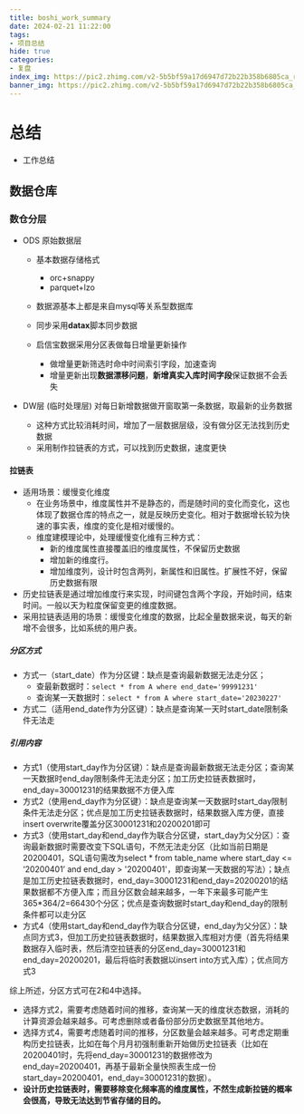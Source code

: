 ```yaml
---
title: boshi_work_summary
date: 2024-02-21 11:22:00
tags:
- 项目总结
hide: true
categories:
- 复盘
index_img: https://pic2.zhimg.com/v2-5b5bf59a17d6947d72b22b358b6805ca_r.jpg
banner_img: https://pic2.zhimg.com/v2-5b5bf59a17d6947d72b22b358b6805ca_r.jpg
---
```


# 总结

* 工作总结

## 数据仓库

### 数仓分层

* ODS 原始数据层

  - 基本数据存储格式
    - orc+snappy
    - parquet+lzo

  - 数据源基本上都是来自mysql等关系型数据库
  - 同步采用**datax**脚本同步数据
  - 启信宝数据采用分区表做每日增量更新操作
    - 做增量更新筛选时命中时间索引字段，加速查询
    - 增量更新出现**数据漂移问题**，**新增真实入库时间字段**保证数据不会丢失

* DW层 (临时处理层)  对每日新增数据做开窗取第一条数据，取最新的业务数据

  - 这种方式比较消耗时间，增加了一层数据层级，没有做分区无法找到历史数据
  - 采用制作拉链表的方式，可以找到历史数据，速度更快

#### 拉链表

* 适用场景：缓慢变化维度
  - 在业务场景中，维度属性并不是静态的，而是随时间的变化而变化，这也体现了数据仓库的特点之一，就是反映历史变化。相对于数据增长较为快速的事实表，维度的变化是相对缓慢的。
  - 维度建模理论中，处理缓慢变化维有三种方式：
    - 新的维度属性直接覆盖旧的维度属性，不保留历史数据
    - 增加新的维度行。
    - 增加维度列，设计时包含两列，新属性和旧属性。扩展性不好，保留历史数据有限
* 历史拉链表是通过增加维度行来实现，时间键包含两个字段，开始时间，结束时间。一般以天为粒度保留变更的维度数据。
* 采用拉链表适用的场景：缓慢变化维度的数据，比起全量数据来说，每天的新增不会很多，比如系统的用户表。

##### 分区方式

* 方式一（start_date）作为分区键：缺点是查询最新数据无法走分区；
  - 查最新数据时：`select * from A where end_date='99991231' `
  - 查询某一天数据时：`select * from A where start_date='20230227'`
* 方式二（适用end_date作为分区键）：缺点是查询某一天时start_date限制条件无法走



##### 引用内容

* 方式1（使用start_day作为分区键）：缺点是查询最新数据无法走分区；查询某一天数据时end_day限制条件无法走分区；加工历史拉链表数据时，end_day=30001231的结果数据不方便入库
* 方式2（使用end_day作为分区键）：缺点是查询某一天数据时start_day限制条件无法走分区；优点是加工历史拉链表数据时，结果数据入库方便，直接insert overwrite覆盖分区30001231和20200201即可
* 方式3（使用start_day和end_day作为联合分区键，start_day为父分区）：查询最新数据时需要改变下SQL语句，不然无法走分区（比如当前日期是20200401，SQL语句需改为select * from table_name where start_day <= ‘20200401’ and end_day > '20200401'，即查询某一天数据的写法）；缺点是加工历史拉链表数据时，end_day=30001231和end_day=20200201的结果数据都不方便入库；而且分区数会越来越多，一年下来最多可能产生365*364/2=66430个分区；优点是查询数据时start_day和end_day的限制条件都可以走分区
* 方式4（使用start_day和end_day作为联合分区键，end_day为父分区）：缺点同方式3，但加工历史拉链表数据时，结果数据入库相对方便（首先将结果数据存入临时表，然后清空拉链表的分区end_day=30001231和end_day=20200201，最后将临时表数据以insert into方式入库）；优点同方式3

综上所述，分区方式可在2和4中选择。

- 选择方式2，需要考虑随着时间的推移，查询某一天的维度状态数据，消耗的计算资源会越来越多。可考虑删除或者备份部分历史数据至其他地方。
- 选择方式4，需要考虑随着时间的推移，分区数量会越来越多。可考虑定期重构历史拉链表，比如在每个月月初强制重新开始做历史拉链表（比如在20200401时，先将end_day=30001231的数据修改为end_day=20200401，再基于最新全量快照表生成一份start_day=20200401，end_day=30001231的数据）。
- **设计历史拉链表时，需要移除变化频率高的维度属性，不然生成新拉链的概率会很高，导致无法达到节省存储的目的。**

